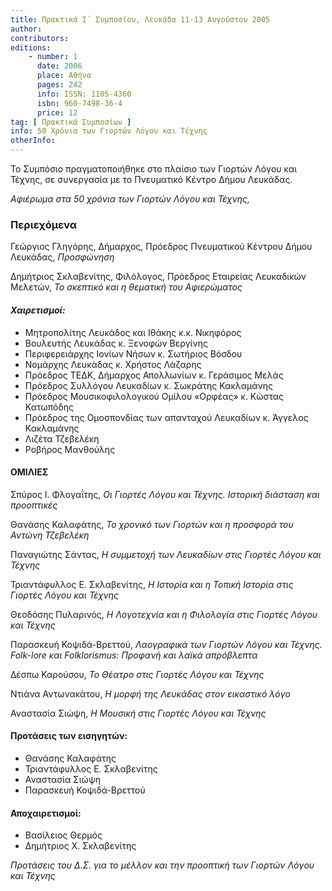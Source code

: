```yaml
---
title: Πρακτικά Ι΄ Συμποσίου, Λευκάδα 11-13 Αυγούστου 2005
author: 
contributors: 
editions: 
    - number: 1
      date: 2006
      place: Αθήνα
      pages: 242
      info: ISSN: 1105-4360
      isbn: 960-7498-36-4
      price: 12
tag: [ Πρακτικά Συμποσίων ]
info: 50 Χρόνια των Γιορτών Λόγου και Τέχνης
otherInfo:
---
```


Το Συμπόσιο πραγματοποιήθηκε στο πλαίσιο των Γιορτών Λόγου και Τέχνης, σε συνεργασία με το Πνευματικό Κέντρο Δήμου Λευκάδας.

*Αφιέρωμα στα 50 χρόνια των Γιορτών Λόγου και Τέχνης,*

### Περιεχόμενα

Γεώργιος Γληγόρης, Δήμαρχος, Πρόεδρος Πνευματικού Κέντρου Δήμου Λευκάδας, *Προσφώνηση*

Δημήτριος Σκλαβενίτης, Φιλόλογος, Πρόεδρος Εταιρείας Λευκαδικών Μελετών, *Το σκεπτικό και η θεματική του Αφιερώματος*

#### *Χαιρετισμοί:*
- Μητροπολίτης Λευκάδος και Ιθάκης κ.κ. Νικηφόρος
- Βουλευτής Λευκάδας κ. Ξενοφών Βεργίνης
- Περιφερειάρχης Ιονίων Νήσων κ. Σωτήριος Βόσδου
- Νομάρχης Λευκάδας κ. Χρήστος Λάζαρης
- Πρόεδρος ΤΕΔΚ, Δήμαρχος Απολλωνίων κ. Γεράσιμος Μελάς
- Πρόεδρος Συλλόγου Λευκαδίων κ. Σωκράτης Κακλαμάνης
- Πρόεδρος Μουσικοφιλολογικού Ομίλου «Ορφέας» κ. Κώστας Κατωπόδης
- Πρόεδρος της Ομοσπονδίας των απανταχού Λευκαδίων κ. Άγγελος Κακλαμάνης
- Λιζέτα Τζεβελέκη
- Ροβήρος Μανθούλης

#### ΟΜΙΛΙΕΣ

Σπύρος Ι. Φλογαΐτης, *Οι Γιορτές Λόγου και Τέχνης. Ιστορική διάσταση και προοπτικές*

Θανάσης Καλαφάτης, *Το χρονικό των Γιορτών και η προσφορά του Αντώνη Τζεβελέκη*

Παναγιώτης Σάντας, *Η συμμετοχή των Λευκαδίων στις Γιορτές Λόγου και Τέχνης*

Τριαντάφυλλος Ε. Σκλαβενίτης, *Η Ιστορία και η Τοπική Ιστορία στις Γιορτές Λόγου και Τέχνης*

Θεοδόσης Πυλαρινός, *Η Λογοτεχνία και η Φιλολογία στις Γιορτές Λόγου και Τέχνης*

Παρασκευή Κοψιδά-Βρεττού, *Λαογραφικά των Γιορτών Λόγου και Τέχνης. Folk-lore και Folklorismus: Προφανή και λαϊκά απρόβλεπτα*

Δέσπω Καρούσου, *Το Θέατρο στις Γιορτές Λόγου και Τέχνης*

Ντιάνα Αντωνακάτου, *Η μορφή της Λευκάδας στον εικαστικό λόγο*

Αναστασία Σιώψη, *Η Μουσική στις Γιορτές Λόγου και Τέχνης* 

#### Προτάσεις των εισηγητών:
- Θανάσης Καλαφάτης 
- Τριαντάφυλλος Ε. Σκλαβενίτης
- Αναστασία Σιώψη
- Παρασκευή Κοψιδά-Βρεττού 

#### Αποχαιρετισμοί:
- Βασίλειος Θερμός
- Δημήτριος Χ. Σκλαβενίτης 

*Προτάσεις του Δ.Σ. για το μέλλον και την προοπτική των Γιορτών Λόγου και Τέχνης*
